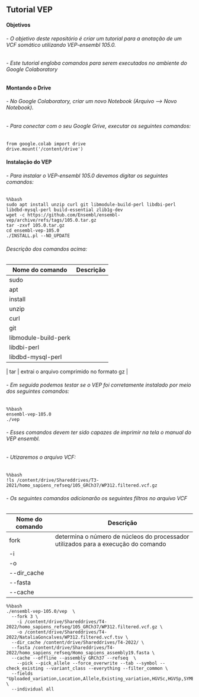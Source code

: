 ## **Tutorial VEP**

#### **Objetivos**
###### - O objetivo deste repositório é criar um tutorial para a anotação de um VCF somático utilizando VEP-ensembl 105.0.
###### - Este tutorial engloba comandos para serem executados no ambiente do Google Colaboratory 

#### **Montando o Drive**
###### - No Google Colaboratory, criar um novo Notebook (Arquivo --> Novo Notebook).
###### - Para conectar com o seu Google Grive, executar os seguintes comandos:

```
from google.colab import drive
drive.mount('/content/drive')
```

#### **Instalação do VEP**
###### - Para instalar o VEP-ensembl 105.0 devemos digitar os seguintes comandos:

```
%%bash
sudo apt install unzip curl git libmodule-build-perl libdbi-perl libdbd-mysql-perl build-essential zlib1g-dev
wget -c https://github.com/Ensembl/ensembl-vep/archive/refs/tags/105.0.tar.gz
tar -zxvf 105.0.tar.gz
cd ensembl-vep-105.0
./INSTALL.pl --NO_UPDATE 
```

###### Descrição dos comandos acima:

| Nome do comando | Descrição |
| --- | --- |
| sudo | |
| apt | |
| install | |
| unzip | |
| curl | |
| git | |
| libmodule-build-perk |  |
| libdbi-perl | |
| libdbd-mysql-perl | |



| tar | extrai o arquivo comprimido no formato gz |


###### - Em seguida podemos testar se o VEP foi corretamente instalado por meio dos seguintes comandos:

```
%%bash
ensembl-vep-105.0
./vep
```
###### - Esses comandos devem ter sido capazes de imprimir na tela o manual do VEP ensembl.

###### - Utizaremos o arquivo VCF:

```
%%bash
!ls /content/drive/Shareddrives/T3-2021/homo_sapiens_refseq/105_GRCh37/WP312.filtered.vcf.gz
```

###### - Os seguintes comandos adicionarão os seguintes filtros no arquivo VCF

| Nome do comando | Descrição |
| --- | --- |
| fork | determina o número de núcleos do processador utilizados para a execução do comando |
| -i | |
| -o | |
| --dir_cache | |
| --fasta | |
| --cache | |

```
%%bash
./ensembl-vep-105.0/vep  \
  --fork 3 \
	-i /content/drive/Shareddrives/T4-2022/homo_sapiens_refseq/105_GRCh37/WP312.filtered.vcf.gz \
	-o /content/drive/Shareddrives/T4-2022/NataliaGoncalves/WP312.filtered.vcf.tsv \
  --dir_cache /content/drive/Shareddrives/T4-2022/ \
  --fasta /content/drive/Shareddrives/T4-2022/homo_sapiens_refseq/Homo_sapiens_assembly19.fasta \
  --cache --offline --assembly GRCh37 --refseq  \
	--pick --pick_allele --force_overwrite --tab --symbol --check_existing --variant_class --everything --filter_common \
  --fields "Uploaded_variation,Location,Allele,Existing_variation,HGVSc,HGVSp,SYMBOL,Consequence,IND,ZYG,Amino_acids,CLIN_SIG,PolyPhen,SIFT,VARIANT_CLASS,FREQS" \
  --individual all
  ```
